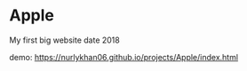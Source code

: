 # Apple
My first big website date 2018

demo: https://nurlykhan06.github.io/projects/Apple/index.html
